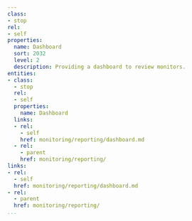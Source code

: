 ```yaml
---
class:
- stop
rel:
- self
properties:
  name: Dashboard
  sort: 2032
  level: 2
  description: Providing a dashboard to review monitors.
entities:
- class:
  - stop
  rel:
  - self
  properties:
    name: Dashboard
  links:
  - rel:
    - self
    href: monitoring/reporting/dashboard.md
  - rel:
    - parent
    href: monitoring/reporting/
links:
- rel:
  - self
  href: monitoring/reporting/dashboard.md
- rel:
  - parent
  href: monitoring/reporting/
...
```


